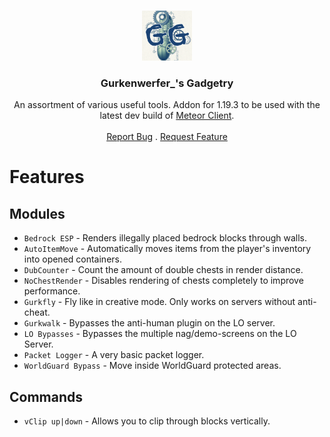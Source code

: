<br/>
<p align="center">
  <a href="">
    <img src="src/main/resources/assets/gurk/logo.png" alt="Logo" width="80" height="80">
  </a>

<h3 align="center">Gurkenwerfer_'s Gadgetry</h3>

  <p align="center">
    An assortment of various useful tools. Addon for 1.19.3 to be used with the latest dev build of <a href="https://github.com/MeteorDevelopment/meteor-client">Meteor Client</a>.
    <br/>
    <br/>
    <a href="https://github.com/stefexec/gurkens-gadgetry-public/issues">Report Bug</a>
    .
    <a href="https://github.com/stefexec/gurkens-gadgetry-public/pulls">Request Feature</a>
  </p>
</p>

# Features
## Modules
- `Bedrock ESP` - Renders illegally placed bedrock blocks through walls.
- `AutoItemMove` - Automatically moves items from the player's inventory into opened containers.
- `DubCounter` - Count the amount of double chests in render distance.
- `NoChestRender` - Disables rendering of chests completely to improve performance.
- `Gurkfly` - Fly like in creative mode. Only works on servers without anti-cheat.
- `Gurkwalk` - Bypasses the anti-human plugin on the LO server.
- `LO Bypasses` - Bypasses the multiple nag/demo-screens on the LO Server.
- `Packet Logger` - A very basic packet logger.
- `WorldGuard Bypass` - Move inside WorldGuard protected areas.
## Commands
- `vClip up|down` - Allows you to clip through blocks vertically.
